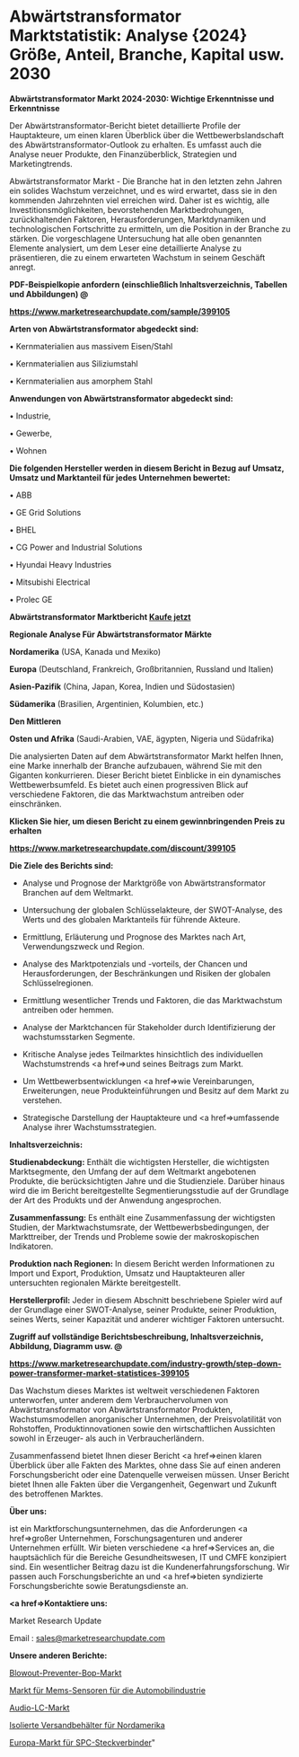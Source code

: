 # Abwärtstransformator Marktstatistik: Analyse {2024} Größe, Anteil, Branche, Kapital usw. 2030

<strong>Abwärtstransformator Markt 2024-2030: Wichtige Erkenntnisse und Erkenntnisse</strong>

Der Abwärtstransformator-Bericht bietet detaillierte Profile der Hauptakteure, um einen klaren Überblick über die Wettbewerbslandschaft des Abwärtstransformator-Outlook zu erhalten. Es umfasst auch die Analyse neuer Produkte, den Finanzüberblick, Strategien und Marketingtrends.

Abwärtstransformator Markt - Die Branche hat in den letzten zehn Jahren ein solides Wachstum verzeichnet, und es wird erwartet, dass sie in den kommenden Jahrzehnten viel erreichen wird. Daher ist es wichtig, alle Investitionsmöglichkeiten, bevorstehenden Marktbedrohungen, zurückhaltenden Faktoren, Herausforderungen, Marktdynamiken und technologischen Fortschritte zu ermitteln, um die Position in der Branche zu stärken. Die vorgeschlagene Untersuchung hat alle oben genannten Elemente analysiert, um dem Leser eine detaillierte Analyse zu präsentieren, die zu einem erwarteten Wachstum in seinem Geschäft anregt.



<strong><b>PDF-Beispielkopie anfordern (einschließlich Inhaltsverzeichnis, Tabellen und Abbildungen) @ </b></strong>

<strong><a href=https://www.marketresearchupdate.com/sample/399105>

<strong>https://www.marketresearchupdate.com/sample/399105</u></a></strong></strong>



<strong>Arten von Abwärtstransformator abgedeckt sind:</strong>

• Kernmaterialien aus massivem Eisen/Stahl

• Kernmaterialien aus Siliziumstahl

• Kernmaterialien aus amorphem Stahl



<strong>Anwendungen von Abwärtstransformator abgedeckt sind:</strong>

• Industrie,

• Gewerbe,

• Wohnen



<strong>Die folgenden Hersteller werden in diesem Bericht in Bezug auf Umsatz, Umsatz und Marktanteil für jedes Unternehmen bewertet:</strong>

• ABB

• GE Grid Solutions

• BHEL

• CG Power and Industrial Solutions

• Hyundai Heavy Industries

• Mitsubishi Electrical

• Prolec GE



<strong>Abwärtstransformator Marktbericht <a href=https://www.marketresearchupdate.com/buynow/399105>Kaufe jetzt</a></strong>



<strong>Regionale Analyse Für Abwärtstransformator Märkte</strong>



<strong>Nordamerika</strong> (USA, Kanada und Mexiko)



<strong>Europa</strong> (Deutschland, Frankreich, Großbritannien, Russland und Italien)



<strong>Asien-Pazifik</strong> (China, Japan, Korea, Indien und Südostasien)



<strong>Südamerika</strong> (Brasilien, Argentinien, Kolumbien, etc.)



<strong>Den Mittleren</strong> 

<strong>Osten und Afrika</strong> (Saudi-Arabien, VAE, ägypten, Nigeria und Südafrika)

Die analysierten Daten auf dem Abwärtstransformator Markt helfen Ihnen, eine Marke innerhalb der Branche aufzubauen, während Sie mit den Giganten konkurrieren. Dieser Bericht bietet Einblicke in ein dynamisches Wettbewerbsumfeld. Es bietet auch einen progressiven Blick auf verschiedene Faktoren, die das Marktwachstum antreiben oder einschränken.



<strong>Klicken Sie hier, um diesen Bericht zu einem gewinnbringenden Preis zu erhalten
</strong>

<strong><a href=https://www.marketresearchupdate.com/discount/399105>https://www.marketresearchupdate.com/discount/399105</b></u></strong></a>



<strong>Die Ziele des Berichts sind:</strong>

- Analyse und Prognose der Marktgröße von Abwärtstransformator Branchen auf dem Weltmarkt.

- Untersuchung der globalen Schlüsselakteure, der SWOT-Analyse, des Werts und des globalen Marktanteils für führende Akteure.

- Ermittlung, Erläuterung und Prognose des Marktes nach Art, Verwendungszweck und Region.

- Analyse des Marktpotenzials und -vorteils, der Chancen und Herausforderungen, der Beschränkungen und Risiken der globalen Schlüsselregionen.

- Ermittlung wesentlicher Trends und Faktoren, die das Marktwachstum antreiben oder hemmen.

- Analyse der Marktchancen für Stakeholder durch Identifizierung der wachstumsstarken Segmente.

- Kritische Analyse jedes Teilmarktes hinsichtlich des individuellen Wachstumstrends <a href=>und</a> seines Beitrags zum Markt.

- Um Wettbewerbsentwicklungen <a href=>wie</a> Vereinbarungen, Erweiterungen, neue Produkteinführungen und Besitz auf dem Markt zu verstehen.

- Strategische Darstellung der Hauptakteure und <a href=>umfas</a>sende Analyse ihrer Wachstumsstrategien.



<strong>Inhaltsverzeichnis:</strong>



<strong>Studienabdeckung:</strong> Enthält die wichtigsten Hersteller, die wichtigsten Marktsegmente, den Umfang der auf dem Weltmarkt angebotenen Produkte, die berücksichtigten Jahre und die Studienziele. Darüber hinaus wird die im Bericht bereitgestellte Segmentierungsstudie auf der Grundlage der Art des Produkts und der Anwendung angesprochen.



<strong>Zusammenfassung:</strong> Es enthält eine Zusammenfassung der wichtigsten Studien, der Marktwachstumsrate, der Wettbewerbsbedingungen, der Markttreiber, der Trends und Probleme sowie der makroskopischen Indikatoren.



<strong>Produktion nach Regionen:</strong> In diesem Bericht werden Informationen zu Import und Export, Produktion, Umsatz und Hauptakteuren aller untersuchten regionalen Märkte bereitgestellt.



<strong>Herstellerprofil:</strong> Jeder in diesem Abschnitt beschriebene Spieler wird auf der Grundlage einer SWOT-Analyse, seiner Produkte, seiner Produktion, seines Werts, seiner Kapazität und anderer wichtiger Faktoren untersucht.



<strong><b>Zugriff auf vollständige Berichtsbeschreibung, Inhaltsverzeichnis, Abbildung, Diagramm usw. @ </b></strong>

<strong><a href=https://www.marketresearchupdate.com/industry-growth/step-down-power-transformer-market-statistices-399105>https://www.marketresearchupdate.com/industry-growth/step-down-power-transformer-market-statistices-399105</a></strong>

Das Wachstum dieses Marktes ist weltweit verschiedenen Faktoren unterworfen, unter anderem dem Verbrauchervolumen von Abwärtstransformator von Abwärtstransformator Produkten, Wachstumsmodellen anorganischer Unternehmen, der Preisvolatilität von Rohstoffen, Produktinnovationen sowie den wirtschaftlichen Aussichten sowohl in Erzeuger- als auch in Verbraucherländern.

Zusammenfassend bietet Ihnen dieser Bericht <a href=>einen</a> klaren Überblick über alle Fakten des Marktes, ohne dass Sie auf einen anderen Forschungsbericht oder eine Datenquelle verweisen müssen. Unser Bericht bietet Ihnen alle Fakten über die Vergangenheit, Gegenwart und Zukunft des betroffenen Marktes.



<strong>Über uns:</strong>

 ist ein Marktforschungsunternehmen, das die Anforderungen <a href=>großer</a> Unternehmen, Forschungsagenturen und anderer Unternehmen erfüllt. Wir bieten verschiedene <a href=>Services</a> an, die hauptsächlich für die Bereiche Gesundheitswesen, IT und CMFE konzipiert sind. Ein wesentlicher Beitrag dazu ist die Kundenerfahrungsforschung. Wir passen auch Forschungsberichte an und <a href=>bieten</a> syndizierte Forschungsberichte sowie Beratungsdienste an.



<strong><a href=>Kontaktiere uns:</a></strong>

Market Research Update

Email : sales@marketresearchupdate.com



<strong>Unsere anderen Berichte:</strong>

<a href=https://www.linkedin.com/pulse/blowout-preventer-bop-market-2023-latest-trending>Blowout-Preventer-Bop-Markt</a>

<a href=https://www.linkedin.com/pulse/automotive-mems-sensors-market-pointing-capture-largest>Markt für Mems-Sensoren für die Automobilindustrie</a>

<a href=https://www.linkedin.com/pulse/audio-lc-market-sizing-up-anticipating-trends-consumption>Audio-LC-Markt</a>

<a href=https://www.linkedin.com/pulse/north-america-insulated-shipping-containers>Isolierte Versandbehälter für Nordamerika</a>

<a href=https://www.linkedin.com/pulse/europe-spc-connectors-market-growing-rapidly-latest-trend>Europa-Markt für SPC-Steckverbinder</a>"
